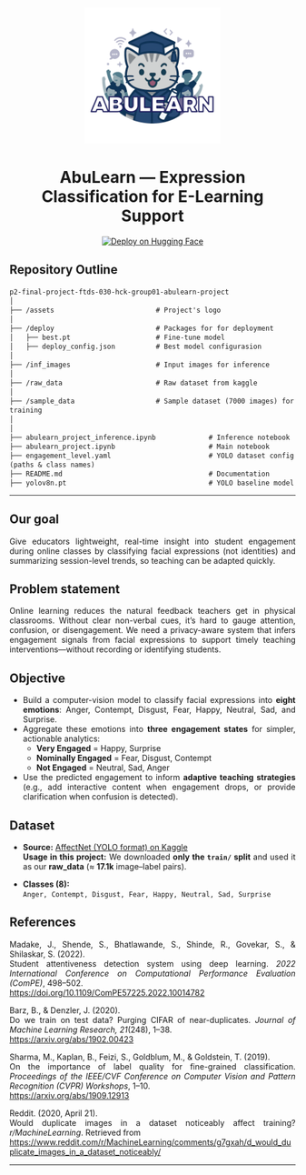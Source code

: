 <p align="center">
  <img src="assets/Logo_Finpro_AbuLearn.png" alt="AbuLearn Logo" width="240">
</p>

<h1 align="center">AbuLearn — Expression Classification for E-Learning Support</h1>

<p align="center">
  <a href="https://huggingface.co/spaces/ghozyreuski/abulearn-expression-detector">
    <img alt="Deploy on Hugging Face" src="https://img.shields.io/badge/Deploy-HuggingFace-blue?logo=huggingface">
  </a>
</p>

## Repository Outline
```
p2-final-project-ftds-030-hck-group01-abulearn-project
│
├── /assets                         # Project's logo
│                     
├── /deploy                         # Packages for for deployment
│   ├── best.pt                     # Fine-tune model
│   ├── deploy_config.json          # Best model configurasion
│
├── /inf_images                     # Input images for inference
│
├── /raw_data                       # Raw dataset from kaggle
│
├── /sample_data                    # Sample dataset (7000 images) for training
│
│
├── abulearn_project_inference.ipynb             # Inference notebook
├── abulearn_project.ipynb                       # Main notebook
├── engagement_level.yaml                        # YOLO dataset config (paths & class names)
├── README.md                                    # Documentation
├── yolov8n.pt                                   # YOLO baseline model
```
---

## Our goal

<div align="justify">

Give educators lightweight, real-time insight into student engagement during online classes by classifying facial expressions (not identities) and summarizing session-level trends, so teaching can be adapted quickly.

## Problem statement

<div align="justify">

Online learning reduces the natural feedback teachers get in physical classrooms. Without clear non-verbal cues, it’s hard to gauge attention, confusion, or disengagement. We need a privacy-aware system that infers engagement signals from facial expressions to support timely teaching interventions—without recording or identifying students.

## Objective

<div align="justify">

- Build a computer-vision model to classify facial expressions into **eight emotions**: Anger, Contempt, Disgust, Fear, Happy, Neutral, Sad, and Surprise.
- Aggregate these emotions into **three engagement states** for simpler, actionable analytics:
  - **Very Engaged** = Happy, Surprise  
  - **Nominally Engaged** = Fear, Disgust, Contempt  
  - **Not Engaged** = Neutral, Sad, Anger
- Use the predicted engagement to inform **adaptive teaching strategies** (e.g., add interactive content when engagement drops, or provide clarification when confusion is detected).

## Dataset

<div align="justify">

- **Source:** [AffectNet (YOLO format) on Kaggle](https://www.kaggle.com/datasets/fatihkgg/affectnet-yolo-format)  
  **Usage in this project:** We downloaded **only the `train/` split** and used it as our **raw_data** (≈ **17.1k** image–label pairs).

- **Classes (8):**  
  `Anger, Contempt, Disgust, Fear, Happy, Neutral, Sad, Surprise`

## References

<div align="justify">

Madake, J., Shende, S., Bhatlawande, S., Shinde, R., Govekar, S., & Shilaskar, S. (2022).  
Student attentiveness detection system using deep learning. *2022 International Conference on Computational Performance Evaluation (ComPE)*, 498–502.  
https://doi.org/10.1109/ComPE57225.2022.10014782  

Barz, B., & Denzler, J. (2020).  
Do we train on test data? Purging CIFAR of near-duplicates. *Journal of Machine Learning Research, 21*(248), 1–38.  
https://arxiv.org/abs/1902.00423  

Sharma, M., Kaplan, B., Feizi, S., Goldblum, M., & Goldstein, T. (2019).  
On the importance of label quality for fine-grained classification. *Proceedings of the IEEE/CVF Conference on Computer Vision and Pattern Recognition (CVPR) Workshops*, 1–10.  
https://arxiv.org/abs/1909.12913  

Reddit. (2020, April 21).  
Would duplicate images in a dataset noticeably affect training? *r/MachineLearning*. Retrieved from  
https://www.reddit.com/r/MachineLearning/comments/g7gxah/d_would_duplicate_images_in_a_dataset_noticeably/

---